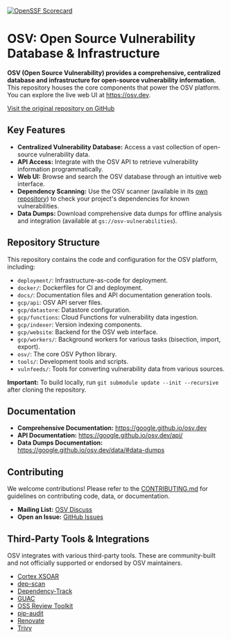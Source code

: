 [![OpenSSF Scorecard](https://api.securityscorecards.dev/projects/github.com/google/osv.dev/badge)](https://scorecard.dev/viewer/?uri=github.com/google/osv.dev)

# OSV: Open Source Vulnerability Database & Infrastructure

**OSV (Open Source Vulnerability) provides a comprehensive, centralized database and infrastructure for open-source vulnerability information.** This repository houses the core components that power the OSV platform. You can explore the live web UI at <https://osv.dev>.

[Visit the original repository on GitHub](https://github.com/google/osv.dev)

## Key Features

*   **Centralized Vulnerability Database:** Access a vast collection of open-source vulnerability data.
*   **API Access:** Integrate with the OSV API to retrieve vulnerability information programmatically.
*   **Web UI:** Browse and search the OSV database through an intuitive web interface.
*   **Dependency Scanning:** Use the OSV scanner (available in its [own repository](https://github.com/google/osv-scanner)) to check your project's dependencies for known vulnerabilities.
*   **Data Dumps:** Download comprehensive data dumps for offline analysis and integration (available at `gs://osv-vulnerabilities`).

## Repository Structure

This repository contains the code and configuration for the OSV platform, including:

*   `deployment/`: Infrastructure-as-code for deployment.
*   `docker/`: Dockerfiles for CI and deployment.
*   `docs/`: Documentation files and API documentation generation tools.
*   `gcp/api`: OSV API server files.
*   `gcp/datastore`: Datastore configuration.
*   `gcp/functions`: Cloud Functions for vulnerability data ingestion.
*   `gcp/indexer`: Version indexing components.
*   `gcp/website`: Backend for the OSV web interface.
*   `gcp/workers/`: Background workers for various tasks (bisection, import, export).
*   `osv/`: The core OSV Python library.
*   `tools/`: Development tools and scripts.
*   `vulnfeeds/`: Tools for converting vulnerability data from various sources.

**Important:** To build locally, run `git submodule update --init --recursive` after cloning the repository.

## Documentation

*   **Comprehensive Documentation:** <https://google.github.io/osv.dev>
*   **API Documentation:** <https://google.github.io/osv.dev/api/>
*   **Data Dumps Documentation:** <https://google.github.io/osv.dev/data/#data-dumps>

## Contributing

We welcome contributions!  Please refer to the [CONTRIBUTING.md](CONTRIBUTING.md) for guidelines on contributing code, data, or documentation.

*   **Mailing List:** [OSV Discuss](https://groups.google.com/g/osv-discuss)
*   **Open an Issue:** [GitHub Issues](https://github.com/google/osv.dev/issues)

## Third-Party Tools & Integrations

OSV integrates with various third-party tools. These are community-built and not officially supported or endorsed by OSV maintainers.

*   [Cortex XSOAR](https://github.com/demisto/content)
*   [dep-scan](https://github.com/AppThreat/dep-scan)
*   [Dependency-Track](https://github.com/DependencyTrack/dependency-track)
*   [GUAC](https://github.com/guacsec/guac)
*   [OSS Review Toolkit](https://github.com/oss-review-toolkit/ort)
*   [pip-audit](https://github.com/pypa/pip-audit)
*   [Renovate](https://github.com/renovatebot/renovate)
*   [Trivy](https://github.com/aquasecurity/trivy)